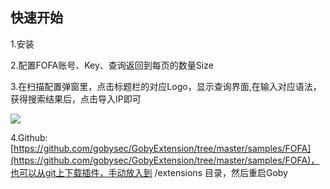 ## 快速开始
1.安装

2.配置FOFA账号、Key、查询返回到每页的数量Size

3.在扫描配置弹窗里，点击标题栏的对应Logo，显示查询界面,在输入对应语法，获得搜索结果后，点击导入IP即可

![](static/img/extension/ex-fofa.gif)

4.Github: [https://github.com/gobysec/GobyExtension/tree/master/samples/FOFA](https://github.com/gobysec/GobyExtension/tree/master/samples/FOFA)，也可以从git上下载插件，手动放入到 /extensions 目录，然后重启Goby
